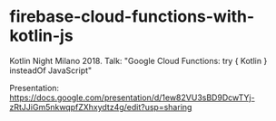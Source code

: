 # firebase-cloud-functions-with-kotlin-js
Kotlin Night Milano 2018. Talk: "Google Cloud Functions: try { Kotlin } insteadOf JavaScript"

Presentation:
https://docs.google.com/presentation/d/1ew82VU3sBD9DcwTYj-zRtJJiGm5nkwqpfZXhxydtz4g/edit?usp=sharing